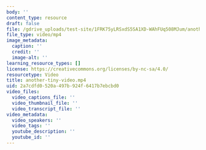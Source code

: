 ```yaml
---
body: ''
content_type: resource
draft: false
file: /gdrive_uploads/test-site/1FRK75yLRSxdS5SA1XD-WAhFUq508MJum/another-tiny-video.mp4
file_type: video/mp4
image_metadata:
  caption: ''
  credit: ''
  image-alt: ''
learning_resource_types: []
license: https://creativecommons.org/licenses/by-nc-sa/4.0/
resourcetype: Video
title: another-tiny-video.mp4
uid: 2a7cdfd0-520a-497b-924f-6417b7ebcbd0
video_files:
  video_captions_file: ''
  video_thumbnail_file: ''
  video_transcript_file: ''
video_metadata:
  video_speakers: ''
  video_tags: ''
  youtube_description: ''
  youtube_id: ''
---
```

